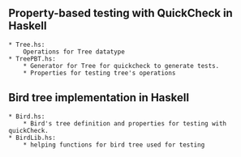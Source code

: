 ## Property-based testing with QuickCheck in Haskell
    * Tree.hs:
        Operations for Tree datatype
    * TreePBT.hs:
        * Generator for Tree for quickcheck to generate tests.
        * Properties for testing tree's operations

## Bird tree implementation in Haskell
    * Bird.hs:
        * Bird's tree definition and properties for testing with quickCheck.
    * BirdLib.hs:
        * helping functions for bird tree used for testing


